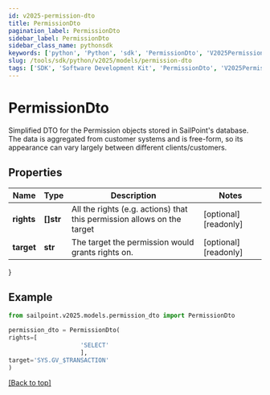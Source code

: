 ```yaml
---
id: v2025-permission-dto
title: PermissionDto
pagination_label: PermissionDto
sidebar_label: PermissionDto
sidebar_class_name: pythonsdk
keywords: ['python', 'Python', 'sdk', 'PermissionDto', 'V2025PermissionDto'] 
slug: /tools/sdk/python/v2025/models/permission-dto
tags: ['SDK', 'Software Development Kit', 'PermissionDto', 'V2025PermissionDto']
---
```


# PermissionDto

Simplified DTO for the Permission objects stored in SailPoint's database. The data is aggregated from customer systems and is free-form, so its appearance can vary largely between different clients/customers.

## Properties

Name | Type | Description | Notes
------------ | ------------- | ------------- | -------------
**rights** | **[]str** | All the rights (e.g. actions) that this permission allows on the target | [optional] [readonly] 
**target** | **str** | The target the permission would grants rights on. | [optional] [readonly] 
}

## Example

```python
from sailpoint.v2025.models.permission_dto import PermissionDto

permission_dto = PermissionDto(
rights=[
                    'SELECT'
                    ],
target='SYS.GV_$TRANSACTION'
)

```
[[Back to top]](#) 

